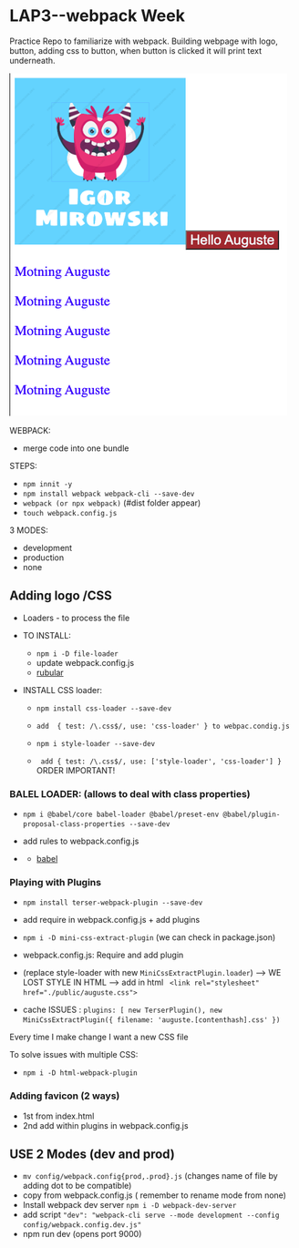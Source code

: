 # LAP3--webpack Week 
Practice Repo to familiarize with webpack. Building webpage with logo, button, adding css to button, when button is clicked it will print text underneath.

![css loader](assets/igor.png)

WEBPACK:
- merge code into one bundle

STEPS:
- `npm innit -y`
- `npm install webpack webpack-cli --save-dev`
- `webpack (or npx webpack)` (#dist folder appear)
- `touch webpack.config.js`

3 MODES: 
- development 
- production 
- none


## Adding logo /CSS 
- Loaders - to process the file
- TO INSTALL:
    - `npm i -D file-loader`
    - update webpack.config.js
    - [rubular](https://rubular.com/)
    
- INSTALL CSS loader:
    - `npm install css-loader --save-dev`
    - `add  { test: /\.css$/, use: 'css-loader' } to webpac.condig.js`

    - `npm i style-loader --save-dev`
    -  ` add { test: /\.css$/, use: ['style-loader', 'css-loader'] }` ORDER IMPORTANT!



### BALEL LOADER: (allows to deal with class properties)
- `npm i @babel/core babel-loader @babel/preset-env @babel/plugin-proposal-class-properties --save-dev`
- add rules to webpack.config.js

- - [babel](https://babeljs.io/)

### Playing with Plugins

- `npm install terser-webpack-plugin --save-dev`
- add require in webpack.config.js + add plugins


- `npm i -D mini-css-extract-plugin` (we can check in package.json)
- webpack.config.js: Require and add plugin
- (replace style-loader with new `MiniCssExtractPlugin.loader`) --> WE LOST STYLE IN HTML --> add in html ` <link rel="stylesheet" href="./public/auguste.css">`

- cache ISSUES :
   ` plugins: [
      new TerserPlugin(),
      new MiniCssExtractPlugin({
          filename: 'auguste.[contenthash].css'
      })  ` 

Every time I make change I want a new CSS file

To solve issues with multiple CSS:
- `npm i -D html-webpack-plugin`


### Adding favicon  (2 ways)
- 1st from index.html
- 2nd add within plugins in webpack.config.js

## USE 2 Modes (dev and prod)
- `mv config/webpack.config{prod,.prod}.js` (changes name of file by adding dot to be compatible)
- copy from webpack.config.js ( remember to rename mode from none)
- Install webpack dev server `npm i -D webpack-dev-server `
- add script  `"dev": "webpack-cli serve --mode development --config config/webpack.config.dev.js"`
- npm run dev (opens port 9000)
